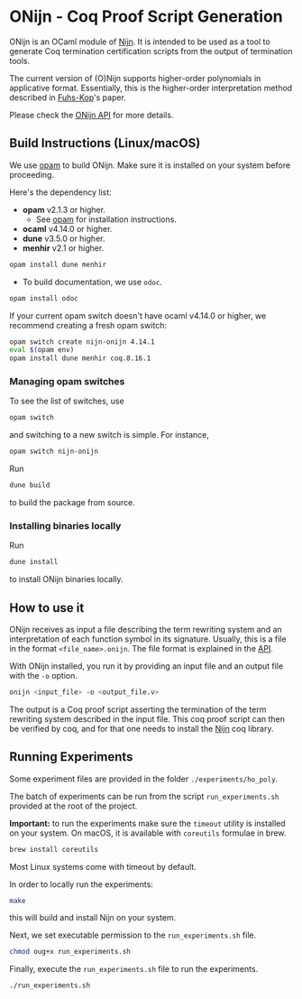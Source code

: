 # ONijn - Coq Proof Script Generation

ONijn is an OCaml module of
[Nijn](https://github.com/nmvdw/Nijn).
It is intended to be used as a tool to generate Coq termination certification
scripts from the output of termination tools.

The current version of (O)Nijn supports higher-order polynomials in applicative format.
Essentially,
this is the higher-order interpretation method described in
[Fuhs-Kop](https://drops.dagstuhl.de/opus/volltexte/2012/3492/)'s paper.

Please check the [ONijn API](https://deividrvale.github.io/nijn-coq-script-generation/onijn/index.html) for more details.

## Build Instructions (Linux/macOS)

We use [opam](https://opam.ocaml.org/doc/Install.html) to build ONijn.
Make sure it is installed on your system before proceeding.

Here's the dependency list:

- **opam** v2.1.3 or higher.
  - See [opam](https://opam.ocaml.org/doc/Install.html) for installation instructions.
- **ocaml** v4.14.0 or higher.
- **dune** v3.5.0 or higher.
- **menhir** v2.1 or higher.

```bash
opam install dune menhir
```

- To build documentation, we use ``odoc``.

```bash
opam install odoc
```

If your current opam switch doesn't have ocaml v4.14.0 or higher,
we recommend creating a fresh opam switch:

```bash
opam switch create nijn-onijn 4.14.1
eval $(opam env)
opam install dune menhir coq.8.16.1
```

### Managing opam switches

To see the list of switches, use

```bash
opam switch
```

and switching to a new switch is simple.
For instance,

```bash
opam switch nijn-onijn
```

Run

```bash
dune build
```

to build the package from source.

### Installing binaries locally

Run

```ocaml
dune install
```

to install ONijn binaries locally.

## How to use it

ONijn receives as input a file describing the term rewriting system and an interpretation of each function symbol in its
signature.
Usually, this is a file in the format ``<file_name>.onijn``.
The file format is explained in the [API](https://deividrvale.github.io/nijn-coq-script-generation/onijn/index.html#input-file-format).

With ONijn installed,
you run it by providing an input file and an output file with the ``-o`` option.

```bash
onijn <input_file> -o <output_file.v>
```

The output is a Coq proof script asserting the termination
of the term rewriting system described in the input file.
This coq proof script can then be verified by coq,
and for that one needs to install the [Nijn](https://github.com/nmvdw/Nijn) coq library.

## Running Experiments

Some experiment files are provided in the folder ``./experiments/ho_poly``.

The batch of experiments can be run from the script
``run_experiments.sh`` provided at the root of the project.

**Important:** to run the experiments make sure the
``timeout`` utility is installed on your system.
On macOS, it is available with ``coreutils`` formulae in brew.

```bash
brew install coreutils
```

Most Linux systems come with timeout by default.

In order to locally run the experiments:

```bash
make
```

this will build and install Nijn on your system.

Next, we set executable permission to the ``run_experiments.sh`` file.

```bash
chmod oug+x run_experiments.sh
```

Finally, execute the ``run_experiments.sh`` file to run the experiments.

```bash
./run_experiments.sh
```
